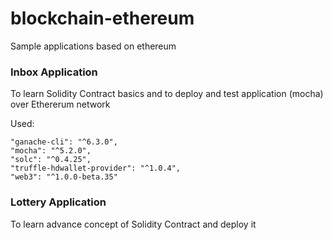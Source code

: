 # blockchain-ethereum
Sample applications based on ethereum

### Inbox Application
To learn Solidity Contract basics and to deploy and test application (mocha) over Ethererum network

Used: 
```
"ganache-cli": "^6.3.0",
"mocha": "^5.2.0",
"solc": "^0.4.25",
"truffle-hdwallet-provider": "^1.0.4",
"web3": "^1.0.0-beta.35"
```

### Lottery Application
To learn advance concept of Solidity Contract and deploy it
